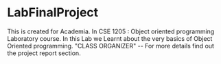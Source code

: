 # LabFinalProject
This is created for Academia. In CSE 1205 : Object oriented programming Laboratory course. 
In this Lab we Learnt about the very basics of Object Oriented programming.
"CLASS ORGANIZER"
-- For more details find out the project report section.
